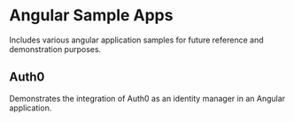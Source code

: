 # Angular Sample Apps
Includes various angular application samples for future reference and demonstration purposes.

## Auth0
Demonstrates the integration of Auth0 as an identity manager in an Angular application.
